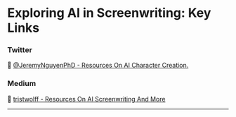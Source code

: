 # Exploring AI in Screenwriting: Key Links


### Twitter
🔗 <a href="https://twitter.com/JeremyNguyenPhD/status/1659565899303596045?s=20" target="_blank">@JeremyNguyenPhD - Resources On AI Character Creation.</a>

### Medium
🔗 <a href="https://tristwolff.medium.com" target="_blank">tristwolff - Resources On AI Screenwriting And More</a>

---

